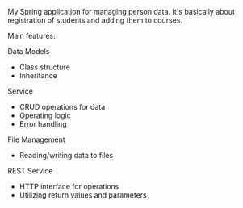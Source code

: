 My Spring application for managing person data. It's basically about registration of students and adding them to courses.

Main features:

Data Models
- Class structure
- Inheritance

Service
- CRUD operations for data
- Operating logic
- Error handling

File Management
- Reading/writing data to files

REST Service
- HTTP interface for operations
- Utilizing return values and parameters
